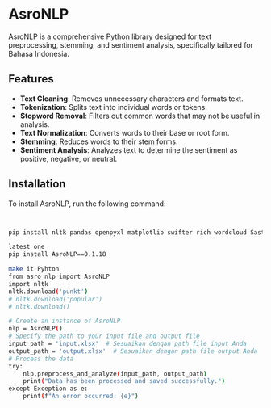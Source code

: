 
# AsroNLP

AsroNLP is a comprehensive Python library designed for text preprocessing, stemming, and sentiment analysis, specifically tailored for Bahasa Indonesia.

## Features

- **Text Cleaning**: Removes unnecessary characters and formats text.
- **Tokenization**: Splits text into individual words or tokens.
- **Stopword Removal**: Filters out common words that may not be useful in analysis.
- **Text Normalization**: Converts words to their base or root form.
- **Stemming**: Reduces words to their stem forms.
- **Sentiment Analysis**: Analyzes text to determine the sentiment as positive, negative, or neutral.

## Installation

To install AsroNLP, run the following command:

```bash


pip install nltk pandas openpyxl matplotlib swifter rich wordcloud Sastrawi packaging

latest one
pip install AsroNLP==0.1.18

make it Pyhton
from asro_nlp import AsroNLP
import nltk
nltk.download('punkt')
# nltk.download('popular')
# nltk.download()

# Create an instance of AsroNLP
nlp = AsroNLP()
# Specify the path to your input file and output file
input_path = 'input.xlsx'  # Sesuaikan dengan path file input Anda
output_path = 'output.xlsx'  # Sesuaikan dengan path file output Anda
# Process the data
try:
    nlp.preprocess_and_analyze(input_path, output_path)
    print("Data has been processed and saved successfully.")
except Exception as e:
    print(f"An error occurred: {e}")

